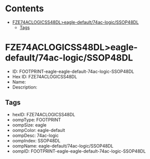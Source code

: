 



Contents
========

* [FZE74ACLOGICSS48DL>eagle-default/74ac-logic/SSOP48DL](#fze74aclogicss48dleagle-default74ac-logicssop48dl)
	* [Tags](#tags)

# FZE74ACLOGICSS48DL>eagle-default/74ac-logic/SSOP48DL

- ID: FOOTPRINT-eagle-eagle-default-74ac-logic-SSOP48DL
- Hex ID: FZE74ACLOGICSS48DL
- Name: 
- Description: 

## Tags

- hexID: FZE74ACLOGICSS48DL
- oompType: FOOTPRINT
- oompSize: eagle
- oompColor: eagle-default
- oompDesc: 74ac-logic
- oompIndex: SSOP48DL
- oompName: eagle-default/74ac-logic/SSOP48DL
- oompID: FOOTPRINT-eagle-eagle-default-74ac-logic-SSOP48DL
